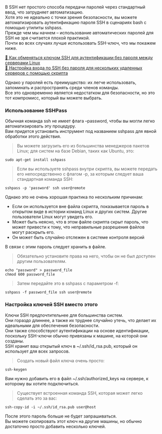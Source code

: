 В SSH нет простого способа передачи паролей через стандартный ввод, что затрудняет автоматизацию.  
Хотя это не идеально с точки зрения безопасности, вы можете автоматизировать аутентификацию пароля SSH в сценариях bash с помощью утилиты sshpass.  
Прежде чем мы начнем – использование автоматических паролей для SSH не зря считается плохой практикой.  
Почти во всех случаях лучше использовать SSH-ключ, что мы покажем ниже.  

[🔬 Как обменяться ключом SSH для аутентификации без пароля между серверами Linux](https://itsecforu.ru/2019/07/24/%f0%9f%94%8f-%d0%ba%d0%b0%d0%ba-%d0%be%d0%b1%d0%bc%d0%b5%d0%bd%d1%8f%d1%82%d1%8c%d1%81%d1%8f-%d0%ba%d0%bb%d1%8e%d1%87%d0%be%d0%bc-ssh-%d0%b4%d0%bb%d1%8f-%d0%b0%d1%83%d1%82%d0%b5%d0%bd%d1%82%d0%b8/)  
[🔐 Настройка входа по SSH без пароля для нескольких удаленных серверов с помощью скрипта](https://itsecforu.ru/2020/10/05/%f0%9f%94%90-%d0%bd%d0%b0%d1%81%d1%82%d1%80%d0%be%d0%b9%d0%ba%d0%b0-%d0%b2%d1%85%d0%be%d0%b4%d0%b0-%d0%bf%d0%be-ssh-%d0%b1%d0%b5%d0%b7-%d0%bf%d0%b0%d1%80%d0%be%d0%bb%d1%8f-%d0%b4%d0%bb%d1%8f-%d0%bd/)

Однако у паролей есть преимущество: их легче использовать, запоминать и распространять среди членов команды.  
Все это одновременно является недостатком для безопасности, но это тот компромисс, который вы можете выбрать.
### Использование SSHPass

Обычная команда ssh не имеет флага –password, чтобы вы могли легко автоматизировать эту процедуру.  
Вам придется установить инструмент под названием sshpass для явной обработки этого действия.  

>Вы можете загрузить его из большинства менеджеров пакетов Linux; для систем на базе Debian, таких как Ubuntu, это:  
```shell
sudo apt-get install sshpass
```

>Если вы используете sshpass внутри скрипта, вы можете передать его непосредственно с флагом -p, за которым следует ваша стандартная команда SSH:
```shell
sshpass -p 'password' ssh user@remote
```

Однако это не очень хорошая практика по нескольким причинам:

- Если он используется вне файла скрипта, показывается пароль в открытом виде в истории команд Linux и других систем. Другие пользователи Linux могут увидеть его.
- Может быть неясно, что в этом файле скрипта скрыт пароль, что может привести к тому, что неправильные разрешения файлов могут раскрыть его.
- Он может быть случайно отслежен в системе контроля версий

В связи с этим пароль следует хранить в файле.

>Обязательно установите права на него, чтобы он не был доступен другим пользователям.
```shell
echo "password" > password_file
chmod 600 password_file
```

>Затем передайте это в sshpass с параметром -f:
```shell
sshpass -f password_file ssh user@remote
```

### Настройка ключей SSH вместо этого

Ключи SSH предпочтительнее для большинства систем.  
Они гораздо длиннее, а также их труднее случайно утечь, что делает их идеальными для обеспечения безопасности.  
Они также способствуют аутентификации на основе идентификации, поскольку SSH-ключи обычно привязаны к машине, на которой они созданы.  
SSH хранит ваш открытый ключ в ~/.ssh/id_rsa.pub, который он использует для всех запросов.  

>Создать новый файл ключа очень просто:
```shell
ssh-keygen
```

Вам нужно добавить его в файл ~/.ssh/authorized_keys на сервере, к которому вы хотите подключиться.

>Существует встроенная команда SSH, которая может легко сделать это за вас:
```shell
ssh-copy-id -i ~/.ssh/id_rsa.pub user@host
```

После этого пароль больше не будет запрашиваться.  
Вы можете скопировать этот ключ на другие машины, но обычно достаточно просто добавить несколько ключей.